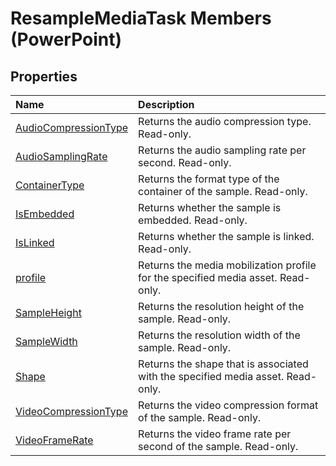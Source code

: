 
# ResampleMediaTask Members (PowerPoint)





## Properties



|**Name**|**Description**|
|:-----|:-----|
|[AudioCompressionType](26b867a7-f738-f38c-8a93-b883b69add90.md)|Returns the audio compression type. Read-only.|
|[AudioSamplingRate](6caf0c65-b5cb-b697-8e08-80329d18999a.md)|Returns the audio sampling rate per second. Read-only.|
|[ContainerType](c15c88d5-8217-dfab-d3f1-dfcabe414281.md)|Returns the format type of the container of the sample. Read-only.|
|[IsEmbedded](12eeeb1a-1993-e6e5-d5a8-b8938c2e9b19.md)|Returns whether the sample is embedded. Read-only.|
|[IsLinked](9370b70d-8e0c-33ff-78fa-d1d6f947cbac.md)|Returns whether the sample is linked. Read-only.|
|[profile](8ec14e6e-d3ac-ac08-67ba-4452d2e47a95.md)|Returns the media mobilization profile for the specified media asset. Read-only.|
|[SampleHeight](0521748d-8885-30f9-a67d-7b72a60d345c.md)|Returns the resolution height of the sample. Read-only.|
|[SampleWidth](87572ea4-7de0-f401-bd0f-4c8963e651a9.md)|Returns the resolution width of the sample. Read-only.|
|[Shape](1980c6c4-17e0-f6e2-7fcc-864b91f3190d.md)|Returns the shape that is associated with the specified media asset. Read-only.|
|[VideoCompressionType](b7cef799-6448-99be-acd2-012e72d171a6.md)|Returns the video compression format of the sample. Read-only.|
|[VideoFrameRate](46ceead8-4e4d-fc25-ad6d-e387dfdc3089.md)|Returns the video frame rate per second of the sample. Read-only.|

